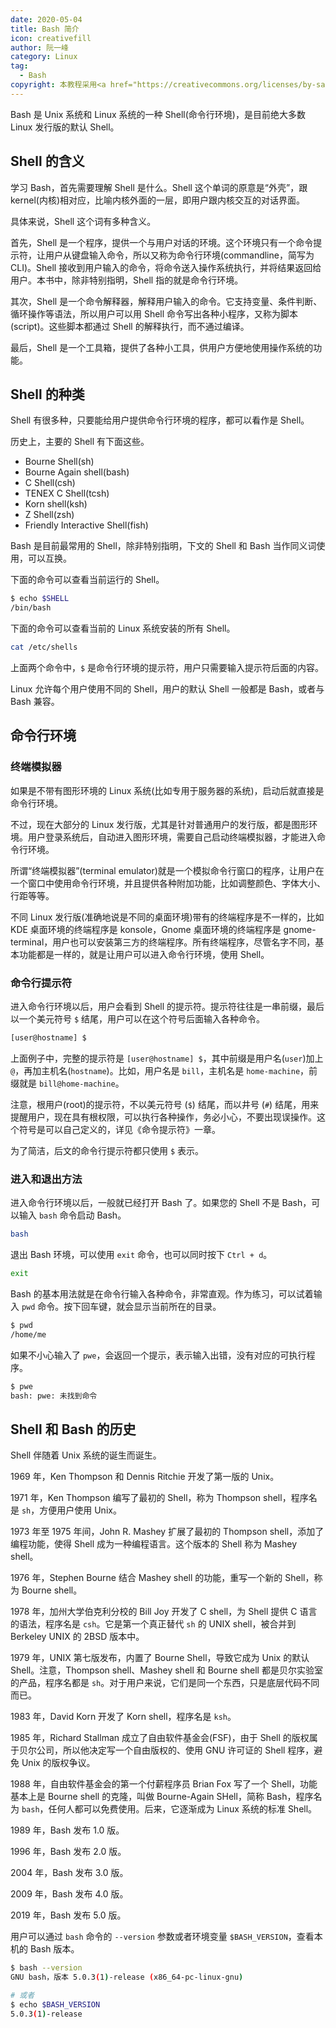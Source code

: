 ```yaml
---
date: 2020-05-04
title: Bash 简介
icon: creativefill
author: 阮一峰
category: Linux
tag:
  - Bash
copyright: 本教程采用<a href="https://creativecommons.org/licenses/by-sa/3.0/deed.zh" rel="noopener noreferrer" target="_blank">知识共享 署名-相同方式共享 3.0协议</a>
---
```


Bash 是 Unix 系统和 Linux 系统的一种 Shell(命令行环境)，是目前绝大多数 Linux 发行版的默认 Shell。

<!-- more -->

## Shell 的含义

学习 Bash，首先需要理解 Shell 是什么。Shell 这个单词的原意是“外壳”，跟 kernel(内核)相对应，比喻内核外面的一层，即用户跟内核交互的对话界面。

具体来说，Shell 这个词有多种含义。

首先，Shell 是一个程序，提供一个与用户对话的环境。这个环境只有一个命令提示符，让用户从键盘输入命令，所以又称为命令行环境(commandline，简写为 CLI)。Shell 接收到用户输入的命令，将命令送入操作系统执行，并将结果返回给用户。本书中，除非特别指明，Shell 指的就是命令行环境。

其次，Shell 是一个命令解释器，解释用户输入的命令。它支持变量、条件判断、循环操作等语法，所以用户可以用 Shell 命令写出各种小程序，又称为脚本(script)。这些脚本都通过 Shell 的解释执行，而不通过编译。

最后，Shell 是一个工具箱，提供了各种小工具，供用户方便地使用操作系统的功能。

## Shell 的种类

Shell 有很多种，只要能给用户提供命令行环境的程序，都可以看作是 Shell。

历史上，主要的 Shell 有下面这些。

- Bourne Shell(sh)
- Bourne Again shell(bash)
- C Shell(csh)
- TENEX C Shell(tcsh)
- Korn shell(ksh)
- Z Shell(zsh)
- Friendly Interactive Shell(fish)

Bash 是目前最常用的 Shell，除非特别指明，下文的 Shell 和 Bash 当作同义词使用，可以互换。

下面的命令可以查看当前运行的 Shell。

```bash
$ echo $SHELL
/bin/bash
```

下面的命令可以查看当前的 Linux 系统安装的所有 Shell。

```bash
cat /etc/shells
```

上面两个命令中，`$` 是命令行环境的提示符，用户只需要输入提示符后面的内容。

Linux 允许每个用户使用不同的 Shell，用户的默认 Shell 一般都是 Bash，或者与 Bash 兼容。

## 命令行环境

### 终端模拟器

如果是不带有图形环境的 Linux 系统(比如专用于服务器的系统)，启动后就直接是命令行环境。

不过，现在大部分的 Linux 发行版，尤其是针对普通用户的发行版，都是图形环境。用户登录系统后，自动进入图形环境，需要自己启动终端模拟器，才能进入命令行环境。

所谓“终端模拟器”(terminal emulator)就是一个模拟命令行窗口的程序，让用户在一个窗口中使用命令行环境，并且提供各种附加功能，比如调整颜色、字体大小、行距等等。

不同 Linux 发行版(准确地说是不同的桌面环境)带有的终端程序是不一样的，比如 KDE 桌面环境的终端程序是 konsole，Gnome 桌面环境的终端程序是 gnome-terminal，用户也可以安装第三方的终端程序。所有终端程序，尽管名字不同，基本功能都是一样的，就是让用户可以进入命令行环境，使用 Shell。

### 命令行提示符

进入命令行环境以后，用户会看到 Shell 的提示符。提示符往往是一串前缀，最后以一个美元符号 `$` 结尾，用户可以在这个符号后面输入各种命令。

```bash
[user@hostname] $
```

上面例子中，完整的提示符是 `[user@hostname] $`，其中前缀是用户名(`user`)加上 `@`，再加主机名(`hostname`)。比如，用户名是 `bill`，主机名是 `home-machine`，前缀就是 `bill@home-machine`。

注意，根用户(root)的提示符，不以美元符号 (`$`) 结尾，而以井号 (`#`) 结尾，用来提醒用户，现在具有根权限，可以执行各种操作，务必小心，不要出现误操作。这个符号是可以自己定义的，详见《命令提示符》一章。

为了简洁，后文的命令行提示符都只使用 `$` 表示。

### 进入和退出方法

进入命令行环境以后，一般就已经打开 Bash 了。如果您的 Shell 不是 Bash，可以输入 `bash` 命令启动 Bash。

```bash
bash
```

退出 Bash 环境，可以使用 `exit` 命令，也可以同时按下 `Ctrl + d`。

```bash
exit
```

Bash 的基本用法就是在命令行输入各种命令，非常直观。作为练习，可以试着输入 `pwd` 命令。按下回车键，就会显示当前所在的目录。

```bash
$ pwd
/home/me
```

如果不小心输入了 `pwe`，会返回一个提示，表示输入出错，没有对应的可执行程序。

```bash
$ pwe
bash: pwe: 未找到命令
```

## Shell 和 Bash 的历史

Shell 伴随着 Unix 系统的诞生而诞生。

1969 年，Ken Thompson 和 Dennis Ritchie 开发了第一版的 Unix。

1971 年，Ken Thompson 编写了最初的 Shell，称为 Thompson shell，程序名是 `sh`，方便用户使用 Unix。

1973 年至 1975 年间，John R. Mashey 扩展了最初的 Thompson shell，添加了编程功能，使得 Shell 成为一种编程语言。这个版本的 Shell 称为 Mashey shell。

1976 年，Stephen Bourne 结合 Mashey shell 的功能，重写一个新的 Shell，称为 Bourne shell。

1978 年，加州大学伯克利分校的 Bill Joy 开发了 C shell，为 Shell 提供 C 语言的语法，程序名是 `csh`。它是第一个真正替代 `sh` 的 UNIX shell，被合并到 Berkeley UNIX 的 2BSD 版本中。

1979 年，UNIX 第七版发布，内置了 Bourne Shell，导致它成为 Unix 的默认 Shell。注意，Thompson shell、Mashey shell 和 Bourne shell 都是贝尔实验室的产品，程序名都是 `sh`。对于用户来说，它们是同一个东西，只是底层代码不同而已。

1983 年，David Korn 开发了 Korn shell，程序名是 `ksh`。

1985 年，Richard Stallman 成立了自由软件基金会(FSF)，由于 Shell 的版权属于贝尔公司，所以他决定写一个自由版权的、使用 GNU 许可证的 Shell 程序，避免 Unix 的版权争议。

1988 年，自由软件基金会的第一个付薪程序员 Brian Fox 写了一个 Shell，功能基本上是 Bourne shell 的克隆，叫做 Bourne-Again SHell，简称 Bash，程序名为 `bash`，任何人都可以免费使用。后来，它逐渐成为 Linux 系统的标准 Shell。

1989 年，Bash 发布 1.0 版。

1996 年，Bash 发布 2.0 版。

2004 年，Bash 发布 3.0 版。

2009 年，Bash 发布 4.0 版。

2019 年，Bash 发布 5.0 版。

用户可以通过 `bash` 命令的 `--version` 参数或者环境变量 `$BASH_VERSION`，查看本机的 Bash 版本。

```bash
$ bash --version
GNU bash，版本 5.0.3(1)-release (x86_64-pc-linux-gnu)

# 或者
$ echo $BASH_VERSION
5.0.3(1)-release
```
